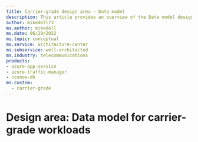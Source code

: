 ```yaml
---
title: Carrier-grade design area - Data model
description: This article provides an overview of the Data model design area for carrier-grade workloads.
author: mikedell73
ms.author: mikedell
ms.date: 06/29/2022
ms.topic: conceptual
ms.service: architecture-center
ms.subservice: well-architected
ms.industry: telecommunications
products: 
- azure-app-service
- azure-traffic-manager
- cosmos-db
ms.custom:
  - carrier-grade
---
```


# Design area: Data model for carrier-grade workloads